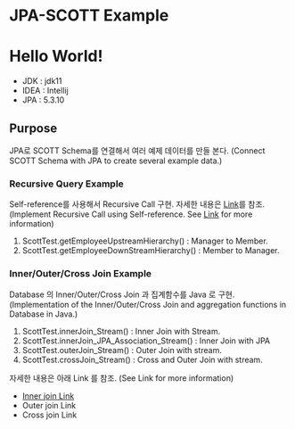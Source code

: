 
# JPA-SCOTT Example

# Hello World!

- JDK : jdk11
- IDEA : Intellij
- JPA : 5.3.10

## Purpose

JPA로 SCOTT Schema를 연결해서 여러 예제 데이터를 만들 본다.
(Connect SCOTT Schema with JPA to create several example data.)


### Recursive Query Example

Self-reference를 사용해서 Recursive Call 구현. 자세한 내용은 [Link](https://thisandthatit.blogspot.com/2021/03/scott-recursive-query.html)를 참조. 
(Implement Recursive Call using Self-reference. See [Link](https://thisandthatit.blogspot.com/2021/03/scott-recursive-query.html) for more information) 

1. ScottTest.getEmployeeUpstreamHierarchy() : Manager to Member.
2. ScottTest.getEmployeeDownStreamHierarchy() : Member to Manager.

### Inner/Outer/Cross Join Example
Database 의 Inner/Outer/Cross Join 과 집계함수를 Java 로  구현. 
(Implementation of the Inner/Outer/Cross Join and aggregation functions in Database in Java.)

1. ScottTest.innerJoin_Stream() : Inner Join with Stream.
2. ScottTest.innerJoin_JPA_Association_Stream() : Inner Join with JPA
3. ScottTest.outerJoin_Stream() : Outer Join with stream.
4. ScottTest.crossJoin_Stream() : Cross and Outer Join with stream.

자세한 내용은 아래 Link 를 참조. (See Link for more information)
- [Inner join Link](https://thisandthatit.blogspot.com/2021/03/scott-inner-join-java.html)
- Outer join Link
- Cross join Link
